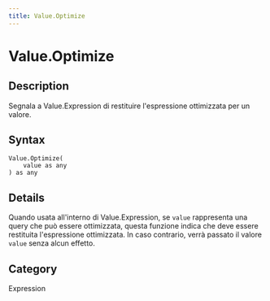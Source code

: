 ```yaml
---
title: Value.Optimize
---
```


# Value.Optimize


## Description

Segnala a Value.Expression di restituire l&#39;espressione ottimizzata per un valore.


## Syntax

```powerquery
Value.Optimize(
    value as any
) as any
```


## Details

Quando usata all'interno di Value.Expression, se <code>value</code> rappresenta una query che può essere ottimizzata, questa funzione indica che deve essere restituita l'espressione ottimizzata. In caso contrario, verrà passato il valore <code>value</code> senza alcun effetto.



## Category
Expression
